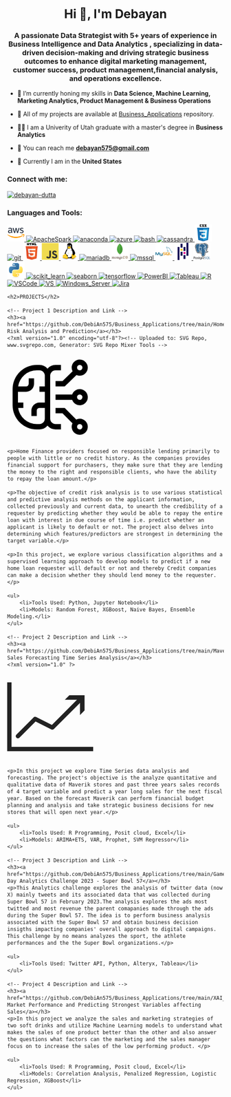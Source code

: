 <h1 align="center">Hi 👋, I'm Debayan</h1>
<h3 align="center">A passionate Data Strategist with 5+ years of experience in Business Intelligence and Data Analytics , specializing in data-driven decision-making and driving strategic business outcomes to enhance digital marketing management, customer success, product management,financial analysis, and operations excellence.</h3>


- 🌱  I’m currently honing my skills in **Data Science, Machine Learning, Marketing Analytics, Product Management & Business Operations**

- 📂  All of my projects are available at [Business_Applications](https://github.com/DebiAn575/Business_Applications/tree/main) repository.

- 👨‍💻  I am a Univerity of Utah graduate with a master's degree in **Business Analytics**

- 📧  You can reach me **debayan575@gmail.com**

- 📍 Currently I am in the **United States**
  

<h3 align="left">Connect with me:</h3>
<p align="left">
<a href="https://linkedin.com/in/debayan-dutta" target="blank"><img align="center" src="https://raw.githubusercontent.com/rahuldkjain/github-profile-readme-generator/master/src/images/icons/Social/linked-in-alt.svg" alt="debayan-dutta" height="30" width="40" /></a>
</p>

<h3 align="left">Languages and Tools:</h3>
<p align="left"> <a href="https://aws.amazon.com" target="_blank" rel="noreferrer"> <img src="https://raw.githubusercontent.com/devicons/devicon/master/icons/amazonwebservices/amazonwebservices-original-wordmark.svg" alt="aws" width="40" height="40"/> <a href="https://spark.apache.org/" target="_blank" rel="noreferrer">  <img src="https://cdn.jsdelivr.net/gh/devicons/devicon@latest/icons/apachespark/apachespark-original-wordmark.svg" alt="ApacheSpark" width="40" height="40"/> </a> <a href="https://www.anaconda.com/" target="_blank" rel="noreferrer"> <img src="https://cdn.jsdelivr.net/gh/devicons/devicon@latest/icons/anaconda/anaconda-original-wordmark.svg" alt="anaconda" width="40" height="40"/> </a> <a href="https://azure.microsoft.com/en-in/" target="_blank" rel="noreferrer"> <img src="https://www.vectorlogo.zone/logos/microsoft_azure/microsoft_azure-icon.svg" alt="azure" width="40" height="40"/> </a> <a href="https://www.gnu.org/software/bash/" target="_blank" rel="noreferrer"> <img src="https://www.vectorlogo.zone/logos/gnu_bash/gnu_bash-icon.svg" alt="bash" width="40" height="40"/> </a> <a href="https://cassandra.apache.org/" target="_blank" rel="noreferrer"> <img src="https://www.vectorlogo.zone/logos/apache_cassandra/apache_cassandra-icon.svg" alt="cassandra" width="40" height="40"/> </a> <a href="https://www.w3schools.com/css/" target="_blank" rel="noreferrer"> <img src="https://raw.githubusercontent.com/devicons/devicon/master/icons/css3/css3-original-wordmark.svg" alt="css3" width="40" height="40"/> </a> <a href="https://git-scm.com/" target="_blank" rel="noreferrer"> <img src="https://www.vectorlogo.zone/logos/git-scm/git-scm-icon.svg" alt="git" width="40" height="40"/> </a> <a href="https://www.w3.org/html/" target="_blank" rel="noreferrer"> <img src="https://raw.githubusercontent.com/devicons/devicon/master/icons/html5/html5-original-wordmark.svg" alt="html5" width="40" height="40"/> </a> <a href="https://developer.mozilla.org/en-US/docs/Web/JavaScript" target="_blank" rel="noreferrer"> <img src="https://raw.githubusercontent.com/devicons/devicon/master/icons/javascript/javascript-original.svg" alt="javascript" width="40" height="40"/> </a> <a href="https://www.linux.org/" target="_blank" rel="noreferrer"> <img src="https://raw.githubusercontent.com/devicons/devicon/master/icons/linux/linux-original.svg" alt="linux" width="40" height="40"/> </a> <a href="https://mariadb.org/" target="_blank" rel="noreferrer"> <img src="https://www.vectorlogo.zone/logos/mariadb/mariadb-icon.svg" alt="mariadb" width="40" height="40"/> </a> <a href="https://www.mongodb.com/" target="_blank" rel="noreferrer"> <img src="https://raw.githubusercontent.com/devicons/devicon/master/icons/mongodb/mongodb-original-wordmark.svg" alt="mongodb" width="40" height="40"/> </a> <a href="https://www.microsoft.com/en-us/sql-server" target="_blank" rel="noreferrer"> <img src="https://www.svgrepo.com/show/303229/microsoft-sql-server-logo.svg" alt="mssql" width="40" height="40"/> </a> <a href="https://www.mysql.com/" target="_blank" rel="noreferrer"> <img src="https://raw.githubusercontent.com/devicons/devicon/master/icons/mysql/mysql-original-wordmark.svg" alt="mysql" width="40" height="40"/> </a> <a href="https://pandas.pydata.org/" target="_blank" rel="noreferrer"> <img src="https://raw.githubusercontent.com/devicons/devicon/2ae2a900d2f041da66e950e4d48052658d850630/icons/pandas/pandas-original.svg" alt="pandas" width="40" height="40"/> </a> <a href="https://www.postgresql.org" target="_blank" rel="noreferrer"> <img src="https://raw.githubusercontent.com/devicons/devicon/master/icons/postgresql/postgresql-original-wordmark.svg" alt="postgresql" width="40" height="40"/> </a> <a href="https://www.python.org" target="_blank" rel="noreferrer"> <img src="https://raw.githubusercontent.com/devicons/devicon/master/icons/python/python-original.svg" alt="python" width="40" height="40"/> </a> <a href="https://scikit-learn.org/" target="_blank" rel="noreferrer"> <img src="https://upload.wikimedia.org/wikipedia/commons/0/05/Scikit_learn_logo_small.svg" alt="scikit_learn" width="40" height="40"/> </a> <a href="https://seaborn.pydata.org/" target="_blank" rel="noreferrer"> <img src="https://seaborn.pydata.org/_images/logo-mark-lightbg.svg" alt="seaborn" width="40" height="40"/> </a> <a href="https://www.tensorflow.org" target="_blank" rel="noreferrer"> <img src="https://www.vectorlogo.zone/logos/tensorflow/tensorflow-icon.svg" alt="tensorflow" width="40" height="40"/> </a> <a href="https://www.microsoft.com/en-us/power-platform/products/power-bi/" target="_blank" rel="noreferrer"> <img src="https://github.com/microsoft/PowerBI-Icons/raw/main/SVG/Power-BI.svg" alt="PowerBI" width="40" height="40"/> </a> <a href="https://www.tableau.com/" target="_blank" rel="noreferrer"> <img src="https://cdn.worldvectorlogo.com/logos/tableau-software.svg" alt="Tableau" width="40" height="40"/> </a> <a href="https://www.r-project.org/" target="_blank" rel="noreferrer"> <img src="https://cdn.jsdelivr.net/gh/devicons/devicon@latest/icons/r/r-original.svg" alt="R" width="40" height="40"/> </a> <a href="https://code.visualstudio.com/" target="_blank" rel="noreferrer"> <img src="https://cdn.jsdelivr.net/gh/devicons/devicon@latest/icons/vscode/vscode-original.svg" alt="VSCode" width="40" height="40"/> </a> <a href="https://visualstudio.microsoft.com/" target="_blank" rel="noreferrer"> <img src="https://cdn.jsdelivr.net/gh/devicons/devicon@latest/icons/visualstudio/visualstudio-original.svg" alt="VS" width="40" height="40"/> </a> <a href="https://www.microsoft.com/en-us/windows-server" target="_blank" rel="noreferrer"> <img src="https://icongr.am/devicon/windows8-original.svg" alt="Windows_Server" width="40" height="40"/> </a> <a href="https://www.atlassian.com/software/jira" target="_blank" rel="noreferrer"> <img src="https://cdn.jsdelivr.net/gh/devicons/devicon@latest/icons/jira/jira-original.svg" alt="Jira" width="40" height="40"/> </a>

    <h2>PROJECTS</h2>

    <!-- Project 1 Description and Link -->
    <h3><a href="https://github.com/DebiAn575/Business_Applications/tree/main/Home_Credit_Default_Risk_prediction">Credit Risk Analysis and Prediction</a></h3>
    <?xml version="1.0" encoding="utf-8"?><!-- Uploaded to: SVG Repo, www.svgrepo.com, Generator: SVG Repo Mixer Tools -->
<svg fill="#000000" width="200px" height="200px" viewBox="0 0 32 32" id="icon" xmlns="http://www.w3.org/2000/svg">
  <defs>
    <style>
      .cls-1 {
        fill: none;
      }
    </style>
  </defs>
  <path d="M27,24a2.9609,2.9609,0,0,0-1.2854.3008L21.4141,20H18v2h2.5859l3.7146,3.7148A2.9665,2.9665,0,0,0,24,27a3,3,0,1,0,3-3Zm0,4a1,1,0,1,1,1-1A1.0009,1.0009,0,0,1,27,28Z"/>
  <path d="M27,13a2.9948,2.9948,0,0,0-2.8157,2H18v2h6.1843A2.9947,2.9947,0,1,0,27,13Zm0,4a1,1,0,1,1,1-1A1.0009,1.0009,0,0,1,27,17Z"/>
  <path d="M27,2a3.0033,3.0033,0,0,0-3,3,2.9657,2.9657,0,0,0,.3481,1.373L20.5957,10H18v2h3.4043l4.3989-4.2524A2.9987,2.9987,0,1,0,27,2Zm0,4a1,1,0,1,1,1-1A1.0009,1.0009,0,0,1,27,6Z"/>
  <path d="M18,6h2V4H18a3.9756,3.9756,0,0,0-3,1.3823A3.9756,3.9756,0,0,0,12,4H11a9.01,9.01,0,0,0-9,9v6a9.01,9.01,0,0,0,9,9h1a3.9756,3.9756,0,0,0,3-1.3823A3.9756,3.9756,0,0,0,18,28h2V26H18a2.0023,2.0023,0,0,1-2-2V8A2.0023,2.0023,0,0,1,18,6ZM12,26H11a7.0047,7.0047,0,0,1-6.92-6H6V18H4V14H7a3.0033,3.0033,0,0,0,3-3V9H8v2a1.0009,1.0009,0,0,1-1,1H4.08A7.0047,7.0047,0,0,1,11,6h1a2.0023,2.0023,0,0,1,2,2v4H12v2h2v4H12a3.0033,3.0033,0,0,0-3,3v2h2V21a1.0009,1.0009,0,0,1,1-1h2v4A2.0023,2.0023,0,0,1,12,26Z"/>
  <rect id="_Transparent_Rectangle_" data-name="&lt;Transparent Rectangle&gt;" class="cls-1" width="32" height="32"/>
</svg>

    <p>Home Finance providers focused on responsible lending primarily to people with little or no credit history. As the companies provides financial support for purchasers, they make sure that they are lending the money to the right and responsible clients, who have the ability to repay the loan amount.</p>
    
    <p>The objective of credit risk analysis is to use various statistical and predictive analysis methods on the applicant information, collected previously and current data, to unearth the credibility of a requester by predicting whether they would be able to repay the entire loan with interest in due course of time i.e. predict whether an applicant is likely to default or not. The project also delves into determining which features/predictors are strongest in determining the target variable.</p>
    
    <p>In this project, we explore various classification algorithms and a supervised learning approach to develop models to predict if a new home loan requester will default or not and thereby Credit companies can make a decision whether they should lend money to the requester.</p>
    
    <ul>
        <li>Tools Used: Python, Jupyter Notebook</li>
        <li>Models: Random Forest, XGBoost, Naive Bayes, Ensemble Modeling.</li>
    </ul>

    <!-- Project 2 Description and Link -->
    <h3><a href="https://github.com/DebiAn575/Business_Applications/tree/main/Maverik_Sales_Forecasting">Maverik Sales Forecasting Time Series Analysis</a></h3>
    <?xml version="1.0" ?>
<svg width="200px" height="200px" viewBox="0 0 20 20" xmlns="http://www.w3.org/2000/svg">
    <g id="layer1">
        <path d="M 0 2 L 0 18 L 20 18 L 20 17 L 1 17 L 1 2 L 0 2 z M 14.464844 5 L 13.404297 6.0605469 L 16.232422 6.0605469 L 10.400391 11.892578 L 6.7226562 10.052734 C 6.5303951 9.9570071 6.2984793 9.9947426 6.1464844 10.146484 L 2.1464844 14.146484 C 1.6556843 14.617739 2.3822604 15.344316 2.8535156 14.853516 L 6.5996094 11.107422 L 10.277344 12.947266 C 10.469605 13.042996 10.701521 13.005256 10.853516 12.853516 L 16.939453 6.7675781 L 16.939453 9.5957031 L 18 8.5351562 L 18 5 L 14.464844 5 z" style="fill:#222222;fill-opacity:1;stroke:none;stroke-width:0px;"/>
    </g>
</svg>
    
    <p>In this project we explore Time Series data analysis and forecasting. The project's objective is the analyze quantitative and qualitative data of Maverik stores and past three years sales records of 4 target variable and predict a year long sales for the next fiscal year. Based on the forecast Maverik can perform financial budget planning and analysis and take strategic business decisions for new stores that will open next year.</p>
        
    <ul>
        <li>Tools Used: R Programming, Posit cloud, Excel</li>
        <li>Models: ARIMA+ETS, VAR, Prophet, SVM Regressor</li>
    </ul>

    <!-- Project 3 Description and Link -->
    <h3><a href="https://github.com/DebiAn575/Business_Applications/tree/main/Game%20Day%20Analytics%202023">Game Day Analytics Challenge 2023 - Super Bowl 57</a></h3>
    <p>This Analytics challenge explores the analysis of twitter data (now X) mainly tweets and its associated data that was collected during Super Bowl 57 in February 2023.The analysis explores the ads most twitted and most revenue the parent comapanies made through the ads during the Super Bowl 57. The idea is to perform business analysis associated with the Super Bowl 57 and obtain business decision insigths impacting companies' overall approach to digital campaigns. This challenge by no means analyzes the sport, the athlete performances and the the Super Bowl organizations.</p>
        
    <ul>
        <li>Tools Used: Twitter API, Python, Alteryx, Tableau</li>
    </ul>

    <!-- Project 4 Description and Link -->
    <h3><a href="https://github.com/DebiAn575/Business_Applications/tree/main/XAI_Understanding_which_predictors_affect_product_sale">Evaluating Market Performance and Predicting Strongest Variables affecting Sales</a></h3>
    <p>In this project we analyze the sales and marketing strategies of two soft drinks and utilize Machine Learning models to understand what makes the sales of one product better than the other and also answer the questions what factors can the marketing and the sales manager focus on to increase the sales of the low performing product. </p>
      
    <ul>
        <li>Tools Used: R Programming, Posit cloud, Excel</li>
        <li>Models: Correlation Analysis, Penalized Regression, Logistic Regression, XGBoost</li>
    </ul>

